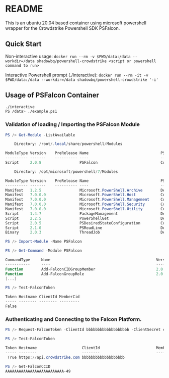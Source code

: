 # README

This is an ubuntu 20.04 based container using microsoft powershell wrapper for the Crowdstrike Powershell SDK PSFalcon.

## Quick Start

Non-interactive usage:
`docker run --rm -v $PWD/data:/data --workdir=/data shadowbq/powershell-crowdstrike <script or powershell command to run>`

Interactive Powershell prompt (./interactive):
`docker run --rm -it -v $PWD/data:/data --workdir=/data shadowbq/powershell-crowdstrike '-i'`

## Usage of PSFalcon Container

```bash
./interactive
PS /data> ./example.ps1
```

### Validation of loading / Importing the PSFalcon Module

```powershell
PS /> Get-Module -ListAvailable

    Directory: /root/.local/share/powershell/Modules

ModuleType Version    PreRelease Name                                PSEdition ExportedCommands
---------- -------    ---------- ----                                --------- ----------------
Script     2.0.8                 PSFalcon                            Core,Desk {Confirm-FalconDiscoverAwsAccess, Edit-FalconDiscoverAwsAccount, Get-FalconDiscoverAwsAccount, G…

    Directory: /opt/microsoft/powershell/7/Modules

ModuleType Version    PreRelease Name                                PSEdition ExportedCommands
---------- -------    ---------- ----                                --------- ----------------
Manifest   1.2.5                 Microsoft.PowerShell.Archive        Desk      {Compress-Archive, Expand-Archive}
Manifest   7.0.0.0               Microsoft.PowerShell.Host           Core      {Start-Transcript, Stop-Transcript}
Manifest   7.0.0.0               Microsoft.PowerShell.Management     Core      {Add-Content, Clear-Content, Clear-ItemProperty, Join-Path…}
Manifest   7.0.0.0               Microsoft.PowerShell.Security       Core      {Get-Credential, Get-ExecutionPolicy, Set-ExecutionPolicy, ConvertFrom-SecureString…}
Manifest   7.0.0.0               Microsoft.PowerShell.Utility        Core      {Export-Alias, Get-Alias, Import-Alias, New-Alias…}
Script     1.4.7                 PackageManagement                   Desk      {Find-Package, Get-Package, Get-PackageProvider, Get-PackageSource…}
Script     2.2.5                 PowerShellGet                       Desk      {Find-Command, Find-DSCResource, Find-Module, Find-RoleCapability…}
Script     2.0.5                 PSDesiredStateConfiguration         Core      {Configuration, New-DscChecksum, Get-DscResource, Invoke-DscResource}
Script     2.1.0                 PSReadLine                          Desk      {Get-PSReadLineKeyHandler, Set-PSReadLineKeyHandler, Remove-PSReadLineKeyHandler, Get-PSReadLine…
Binary     2.0.3                 ThreadJob                           Desk      Start-ThreadJob

PS /> Import-Module -Name PSFalcon

PS /> Get-Command -Module PSFalcon

CommandType     Name                                               Version    Source
-----------     ----                                               -------    ------
Function        Add-FalconCIDGroupMember                           2.0.8      PSFalcon
Function        Add-FalconGroupRole                                2.0.8      PSFalcon
[...]

PS /> Test-FalconToken

Token Hostname ClientId MemberCid
----- -------- -------- ---------
False
```

### Authenticating and Connecting to the Falcon Platform.

```powershell
PS /> Request-FalconToken -ClientId bbbbbbbbbbbbbbbbbbb -ClientSecret cccccccccccccccccc -Cloud us-1

PS /> Test-FalconToken

Token Hostname                    ClientId                         MemberCid
----- --------                    --------                         ---------
 True https://api.crowdstrike.com bbbbbbbbbbbbbbbbbbb

PS /> Get-FalconCCID
AAAAAAAAAAAAAAAAAAAAAAAAAA-49
```